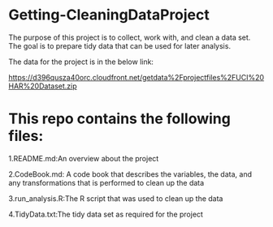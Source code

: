 # Getting-CleaningDataProject
The purpose of this project is to collect, work with, and clean a data set. The goal is to prepare tidy data that can be used for later analysis. 

The data for the project is in the below link:

https://d396qusza40orc.cloudfront.net/getdata%2Fprojectfiles%2FUCI%20HAR%20Dataset.zip


# This repo contains the following files:

1.README.md:An overview about the project


2.CodeBook.md: A code book that describes the variables, the data, and any transformations that is performed to clean up the data 


3.run_analysis.R:The R script that was used to clean up the data


4.TidyData.txt:The tidy data set as required for the project
